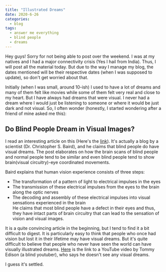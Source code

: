 ```yaml
---
title: "Illustrated Dreams"
date: 2020-6-26
categories:
  - blog
tags:
  - answer me everything
  - blind people
  - dreams
---
```


Hey guys! Sorry for not being able to post over the weekend. I was at my natives and I had a major connectivity crisis (Yes I hail from India). Thus, I will post all the material today. But due to the way I manage my blog, the dates mentioned will be their respective dates (when I was supposed to update), so don't get worried about that. 

Initially (when I was small, around 10-ish) I used to have a lot of dreams and many of them felt like movies while some of them felt very real and close to my heart. But I have always had dreams that were visual. I never had a dream where I would just be listening to someone or where it would be just dark and not visual. So, I often wonder (honestly, I started wondering after a friend of mine asked me this):

## Do Blind People Dream in Visual Images?

I read an interesting article on this (Here's the [link](https://wtamu.edu/~cbaird/sq/)). It's actually a blog by a scientist (Dr. Christopher S. Baird), and he claims that blind people do have visual dreams. The post elaborates on how the brain scans of blind people and normal people tend to be similar and even blind people tend to show brain(visual circuitry)-eye coordinated movements.

Baird explains that human vision experience consists of three steps:  
* The transformation of a pattern of light to electrical impulses in the eyes   
* The transmission of these electrical impulses from the eyes to the brain along the optic nerves  
* The decoding and assembly of these electrical impulses into visual sensations experienced in the brain  
He claims that most blind people have a defect in their eyes and thus, they have intact parts of brain circuitry that can lead to the sensation of vision and visual images.

It is a quite convincing article in the beginning, but I tend to find it a bit difficult to digest. It is particularly easy to think that people who once had vision but lost it in their lifetime may have visual dreams. But it's quite difficult to believe that people who never have seen the world can have visually illustrated dreams. [Here](https://www.youtube.com/watch?time_continue=2&v=XpUW9pm9wxs&feature=emb_logo) is the link to a YouTube video by Tommy Edison (a blind youtuber), who says he doesn't see any visual dreams.

I guess it's settled.
